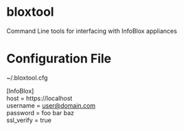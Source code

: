 # bloxtool
Command Line tools for interfacing with InfoBlox appliances

# Configuration File
~/.bloxtool.cfg

[InfoBlox]  
host = https://localhost  
username = user@domain.com  
password = foo bar baz  
ssl_verify = true
